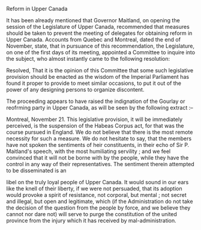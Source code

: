 Reform in Upper CanadaIt has been already mentioned that Governor Maitland, on opening the session
                    of the Legislature of Upper Canada, recommended that measures should be taken to prevent the meeting of delegates
                    for obtaining reform in Upper Canada. Accounts from Quebec and
                    Montreal, dated the end of November, state, that in pursuance of this recommendation, the Legislature, on one of the
                    first days of its meeting, appointed a Committee to inquire into
                    the subject, who almost instantly came to the following resolution:Resolved, That it is the opinion of this Committee that some such
                    legislative provision should be enacted as the wisdom of the
                    Imperial Parliament has found it proper to provide to meet
                    similar occasions, to put it out of the power of any designing persons to
                    organize discontent.The proceeding appears to have raised the indignation of the
                    Gourlay or reofrming party in Upper Canada, as will be seen by the
                    following extract :–Montreal, November 21. This legislative provision, it will be immediately perceived, is the suspension of the Habeas Corpus act, for that was
                    the course pursued in England. We do not believe that there is the
                    most remote necessity for such a measure. We do not hesitate to say,
                    that the members have not spoken the sentiments of heir constituents,
                    in their echo of Sir P. Maitland's speech, with the most humiliating
                    servility ; and we feel convinced that it will not be borne with
                    by the people, while they have the control in any way of their
                    representatives. The sentiment therein attempted to be disseminated is
                    anlibel on the truly loyal people of Upper Canada. It would sound in our
                    ears like the knell of their liberty, if we were not persuaded, that its
                        adoption would provoke a spirit of resistance, not
                    corporal, but mental ; not secret and illegal, but open and
                    legitimate, which (if the Administration do not take the
                    decision of the question from the people by force, and we believe they
                    cannot nor dare not) will serve to purge the constitution
                    of the united province from the injury which it has received by
                    mal-administration.